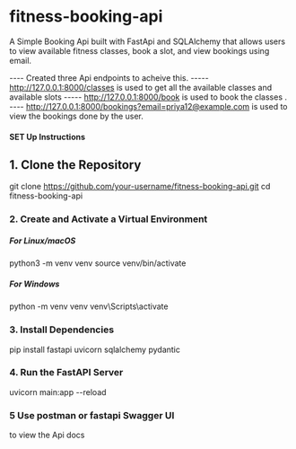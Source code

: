 # fitness-booking-api


A Simple Booking Api built with FastApi and SQLAlchemy that allows users to view available fitness classes, book a slot, and view bookings using email.


---- Created three Api endpoints to acheive this.
----- http://127.0.0.1:8000/classes is used to get all the available classes and available slots
----- http://127.0.0.1:8000/book is used to book the classes .
---- http://127.0.0.1:8000/bookings?email=priya12@example.com is used to view the bookings done by the user.


#### SET Up Instructions


## 1. Clone the Repository
git clone https://github.com/your-username/fitness-booking-api.git
cd fitness-booking-api

### 2. Create and Activate a Virtual Environment
##### For Linux/macOS
python3 -m venv venv
source venv/bin/activate

##### For Windows
python -m venv venv
venv\Scripts\activate

### 3. Install Dependencies
pip install fastapi uvicorn sqlalchemy pydantic


### 4. Run the FastAPI Server
uvicorn main:app --reload

### 5 Use postman or fastapi Swagger UI
to view the Api docs
